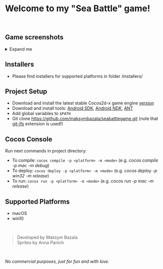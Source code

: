 # Welcome to my "Sea Battle" game!
<br />

## Game screenshots
<details>
  <summary>Expand me</summary>
  
#### Logo

![Logotype](game_screenshots/Logo_Scene.png)
#### Placing ships

![PlacingShips](game_screenshots/PlacingShips_Scene.png)
#### Battle field

![BattleField](game_screenshots/BattleField_Scene.png)
#### Victory

![Victory](game_screenshots/Victory_Scene.png)
  
</details>


## Installers
* Please find installers for supported platforms in folder /installers/

## Project Setup
* Download and install the latest stable Cocos2d-x game engine [version](https://cocos2d-x.org/download)
* Download and install tools: [Android SDK](https://developer.android.com/sdk/index.html), [Android NDK](https://developer.android.com/tools/sdk/ndk/index.html), [ANT](https://ant.apache.org/)
* Add global variables to `$PATH`
* Git clone https://github.com/maksymbazala/seabattlegame.git (note that [git-lfs](https://git-lfs.github.com/) extension is used!)

## Cocos Console
Run next commands in project directory:
* To compile: `cocos compile -p <platform> -m <mode>` (e.g. *cocos compile -p mac -m debug*)
* To deploy: `cocos deploy -p <platform> -m <mode>` (e.g. *cocos deploy -p win32 -m release*)
* To run: `cocos run -p <platform> -m <mode>` (e.g. *cocos run -p mac -m release*)

## Supported Platforms
* macOS
* win10
<br />

> Developed by Maksym Bazala
\
> Sprites by Anna Panich
<br />

*No commercial purposes, just for fun and with love.*
